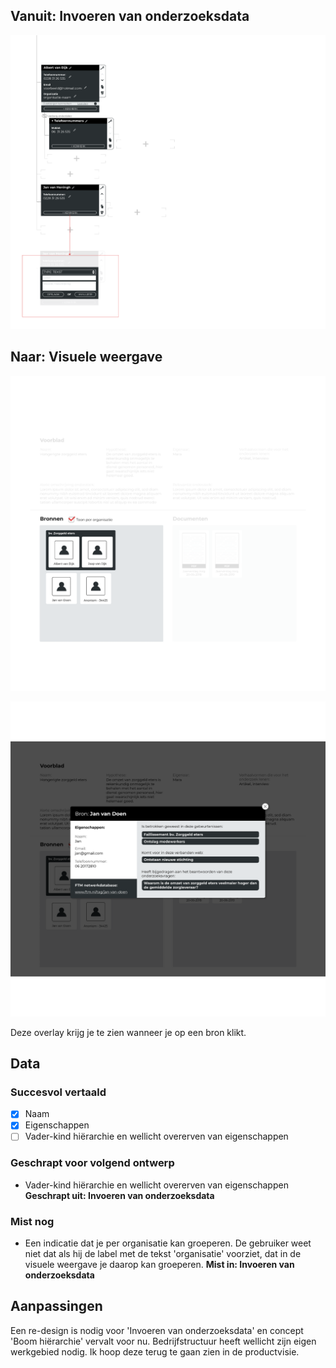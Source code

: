 ## Vanuit: Invoeren van onderzoeksdata

![Invoeren van bronnen](content/input-sources.png)

## Naar: Visuele weergave

![Bronnen](content/sources.png)

![Overlay bron](content/designs2.png)

Deze overlay krijg je te zien wanneer je op een bron klikt.

## Data

### Succesvol vertaald
- [x] Naam
- [x] Eigenschappen
- [ ] Vader-kind hiërarchie en wellicht overerven van eigenschappen

### Geschrapt voor volgend ontwerp 
- Vader-kind hiërarchie en wellicht overerven van eigenschappen
__Geschrapt uit: Invoeren van onderzoeksdata__

### Mist nog
- Een indicatie dat je per organisatie kan groeperen. De gebruiker weet niet dat als hij de label met de tekst 'organisatie' voorziet, dat in de visuele weergave je daarop kan groeperen.
__Mist in: Invoeren van onderzoeksdata__


## Aanpassingen

Een re-design is nodig voor 'Invoeren van onderzoeksdata' en concept 'Boom hiërarchie' vervalt voor nu. Bedrijfstructuur heeft wellicht zijn eigen werkgebied nodig. Ik hoop deze terug te gaan zien in de productvisie.